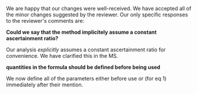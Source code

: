
We are happy that our changes were well-received. We have accepted all of the minor changes suggested by the reviewer. Our only specific responses to the reviewer's comments are:

**Could we say that the method implicitely assume a constant ascertainment ratio?**

Our analysis _explicitly_ assumes a constant ascertainment ratio for convenience. We have clarified this in the MS.

**quantities in the formula should be defined before being used**

We now define all of the parameters either before use or (for eq 1) immediately after their mention. 

